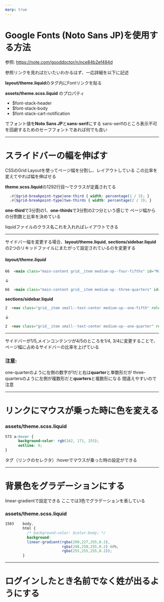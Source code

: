 ```yaml
---
marp: true
---
```

<!-- 
theme: default
size: 16:9
paginate: true
style: |
  section {
    background-color: #FFFFFF;
  }
-->

# Google Fonts (Noto Sans JP)を使用する方法
参照: https://note.com/gooddoctor/n/nce84b2ef484d

参照リンクを見ればだいたいわかるはず、一応詳細を以下に記述

**layout/theme.liquid**の<head>タグ内にFontリンクを貼る

**assets/theme.scss.liquid** のプロパティ
  - \$font-stack-header
  - \$font-stack-body
  - \$font-stack-cart-notification

でフォント値を**Noto Sans JP**と**sans-serif**にする
sans-serifのところ表示不可を回避するためのセーフフォントであれば何でも良い

---

# スライドバーの幅を伸ばす
CSSのGrid Layoutを使ってページ幅を分割し、レイアウトしている
この比率を変えてやれば幅を伸ばせる

**theme.scss.liquid**の1292行目～でクラスが定義されてる
```scss
  .#{$grid-breakpoint-type}one-third { width: percentage(1 / 3); }
  .#{$grid-breakpoint-type}two-thirds { width: percentage(2 / 3); }
```
**one-third**で3分割の1、**one-thirds**で3分割の2つ分という感じで
ページ幅からの分割数と比率を決めている

liquidファイルのクラス名これを入れればレイアウトできる

---

サイドバー幅を変更する場合、**layout/theme.liquid**, **sections/sidebar.liquid**
の2つのリキッドファイルにまたがって設定されているのを変更する

##### layout/theme.liquid
```html
66  <main class="main-content grid__item medium-up--four-fifths" id="MainContent" role="main">
```
&darr;
```html
66  <main class="main-content grid__item medium-up--three-quarters" id="MainContent" role="main">
```

**sections/sidebar.liquid**
```html
2  <nav class="grid__item small--text-center medium-up--one-fifth" role="navigation">
```
&darr;
```html
2  <nav class="grid__item small--text-center medium-up--one-quarter" role="navigation">
  ```

---

サイドバーが1/5,メインコンテンツが4/5のところを1/4, 3/4に変更することで、
ページ幅に占めるサイドバーの比率を上げている

### 注意: 
one-quarterのように左側の数字が1だと右は**quarter**と単数形だが
three-quartersのように左側が複数形だと**quarters**と複数形になる
間違えやすいので注意

---

# リンクにマウスが乗った時に色を変える

### assets/theme.scss.liquid
```css
573 a:hover {
      background-color: rgb(162, 171, 255);
      outline: 0;
}
```

<a>タグ（リンクのセレクタ）:hoverでマウスが乗った時の設定ができる

---

# 背景色をグラデーションにする
linear-gradientで設定できる
ここでは3色でグラデーションを表している

### assets/theme.scss.liquid
```css
1503    body,
        html {
          /* background-color: $color-body; */
          background: 
          linear-gradient(rgba(200,227,255,0.2),
                          rgba(246,250,255,0.2) 60%,
                          rgba(255,255,255,0.2));
        }
```

---

# ログインしたとき名前でなく姓が出るようにする